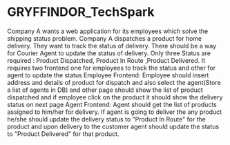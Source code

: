 # GRYFFINDOR_TechSpark


Company A wants a web application for its employees which solve the shipping status problem. Company 
A dispatches a product for home delivery. They want to track the status of delivery. There should be a way for 
Courier Agent to update the status of delivery. Only three Status are required : Product Dispatched, Product In 
Route ,Product Delivered.
It requires two frontend one for employees to track the status and other for agent to update the status 
Employee Frontend:
Employee should insert address and details of product for dispatch and also select the agent(Store a list 
of agents in DB) and other page should show the list of product dispatched and if employee click on the 
product it should show the delivery status on next page
Agent Frontend: 
Agent should get the list of products assigned to him/her for delivery. If agent is going to deliver the 
any product he/she should update the delivery status to "Product In Route" for the product and upon delivery to 
the customer agent should update the status to "Product Delivered" for that product.
